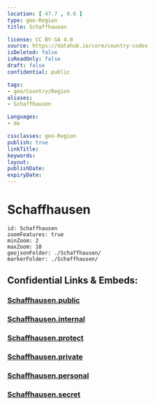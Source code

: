 ```yaml
---
location: [ 47.7 , 8.6 ] 
type: geo-Region
title: Schaffhausen

license: CC BY-SA 4.0
source: https://datahub.io/core/country-codes
isDeleted: false
isReadOnly: false
draft: false
confidential: public

tags:
- geo/Country/Region
aliases:
- Schaffhausen

Languages:
- de

cssclasses: geo-Region
publish: true
linkTitle: 
keywords: 
layout: 
publishDate: 
expiryDate: 
---
```


# Schaffhausen

```leaflet
id: Schaffhausen
zoomFeatures: true 
minZoom: 2 
maxZoom: 18
geojsonFolder: ./Schaffhausen/
markerFolder: ./Schaffhausen/
```


## Confidential Links & Embeds: 

### [Schaffhausen.public](/_public/\Earth\Continent\Europe\Europe~Central\Switzerland\Switzerland~CantonsSchaffhausen.public.md) 

### [Schaffhausen.internal](/_internal/\Earth\Continent\Europe\Europe~Central\Switzerland\Switzerland~CantonsSchaffhausen.internal.md) 

### [Schaffhausen.protect](/_protect/\Earth\Continent\Europe\Europe~Central\Switzerland\Switzerland~CantonsSchaffhausen.protect.md) 

### [Schaffhausen.private](/_private/\Earth\Continent\Europe\Europe~Central\Switzerland\Switzerland~CantonsSchaffhausen.private.md) 

### [Schaffhausen.personal](/_personal/\Earth\Continent\Europe\Europe~Central\Switzerland\Switzerland~CantonsSchaffhausen.personal.md) 

### [Schaffhausen.secret](/_secret/\Earth\Continent\Europe\Europe~Central\Switzerland\Switzerland~CantonsSchaffhausen.secret.md)

